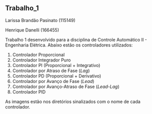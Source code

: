 ## Trabalho_1

Larissa Brandão Pasinato (115149)

Henrique Danelli (166455)

Trabalho 1 desenvolvido para a disciplina de Controle Automático II - Engenharia Elétrica. Abaixo estão os controladores utilizados:

1. Controlador Proporcional
2. Controlador Integrador Puro
3. Controlador PI (Proporcional + Integrativo)
4. Controlador por Atraso de Fase (*Lag*)
5. Controlador PD (Proporcional + Derivativo)
6. Controlador por Avanço de Fase (*Lead*)
7. Controlador por Avanço-Atraso de Fase (*Lead-Lag*)
8. Controlador PID

As imagens estão nos diretórios sinalizados com o nome de cada controlador.
